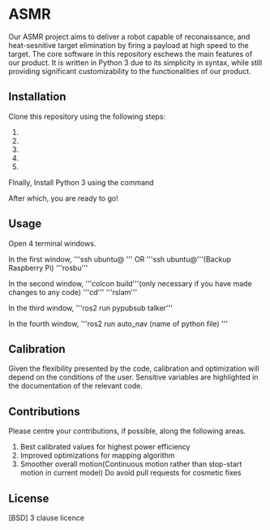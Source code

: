 # ASMR

Our ASMR project aims to deliver a robot capable of reconaissance, and heat-sesnitive target elimination
by firing a payload at high speed to the target. The core software in this repository eschews the main
features of our product. It is written in Python 3 due to its simplicity in syntax, while still providing
significant customizability to the functionalities of our product.

## Installation

Clone this repository using the following steps:

1.

2.

3.

4.

5.

FInally, Install Python 3 using the command 

After which, you are ready to go!

## Usage

Open 4 terminal windows.

In the first window,
'''ssh ubuntu@ ''' OR '''ssh ubuntu@'''(Backup Raspberry Pi)
'''rosbu'''

In the second window,
'''colcon build'''(only necessary if you have made changes to any code)
'''cd'''
'''rslam'''

In the third window,
'''ros2 run pypubsub talker'''

In the fourth window,
'''ros2 run auto_nav (name of python file) '''

## Calibration
Given the flexibility presented by the code, calibration and optimization will depend on
the conditions of the user. Sensitive variables are highlighted in the documentation of the
relevant code.

## Contributions
Please centre your contributions, if possible, along the following areas.
1. Best calibrated values for highest power efficiency
2. Improved optimizations for mapping algorithm
3. Smoother overall motion(Continuous motion rather than stop-start motion in current model)
Do avoid pull requests for cosmetic fixes


## License
[BSD] 3 clause licence






